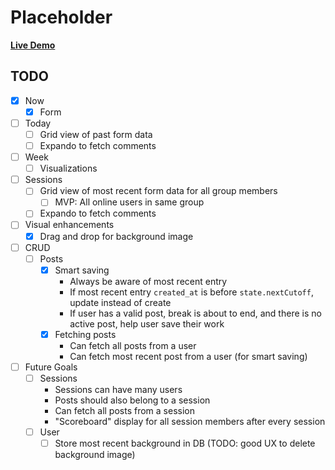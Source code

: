 # Placeholder

[**Live Demo**](https://shutupandwrite247.firebaseapp.com/)

## TODO

* [x] Now
    * [x] Form
* [ ] Today
    * [ ] Grid view of past form data
    * [ ] Expando to fetch comments
* [ ] Week
    * [ ] Visualizations
* [ ] Sessions
    * [ ] Grid view of most recent form data for all group members
        * [ ] MVP: All online users in same group
    * [ ] Expando to fetch comments
* [ ] Visual enhancements
    * [x] Drag and drop for background image
* [ ] CRUD
    * [ ] Posts
        * [x] Smart saving
            * Always be aware of most recent entry
            * If most recent entry `created_at` is before `state.nextCutoff`, update instead of create
            * If user has a valid post, break is about to end, and there is no active post, help user save their work
        * [x] Fetching posts
            * Can fetch all posts from a user
            * Can fetch most recent post from a user (for smart saving)
* [ ] Future Goals
    * [ ] Sessions
        * Sessions can have many users
        * Posts should also belong to a session
        * Can fetch all posts from a session
        * "Scoreboard" display for all session members after every session
    * [ ] User
        * [ ] Store most recent background in DB (TODO: good UX to delete background image)
